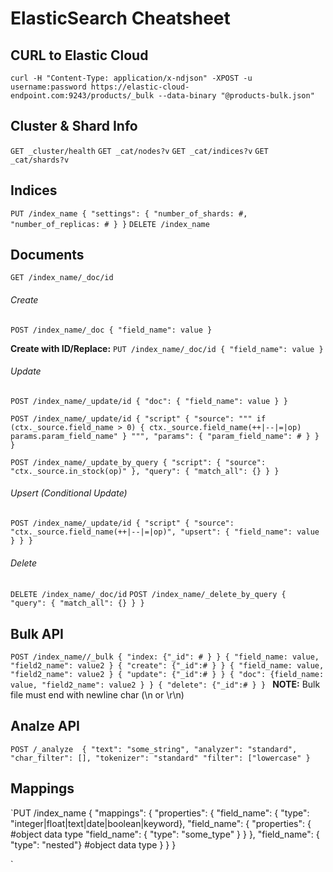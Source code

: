 # ElasticSearch Cheatsheet
## CURL to Elastic Cloud
`curl -H "Content-Type: application/x-ndjson" -XPOST -u username:password https://elastic-cloud-endpoint.com:9243/products/_bulk --data-binary "@products-bulk.json"`
 
## Cluster & Shard Info
`GET _cluster/health`
`GET _cat/nodes?v`
`GET _cat/indices?v`
`GET _cat/shards?v`

## Indices
`PUT /index_name
{
  "settings": {
		"number_of_shards: #,
		"number_of_replicas: #
   }
}`
`DELETE /index_name`

## Documents
`GET /index_name/_doc/id`

###### Create
`POST /index_name/_doc
{
  "field_name": value
}`

**Create with ID/Replace:**
`PUT /index_name/_doc/id
{
  "field_name": value
}`

###### Update
`POST /index_name/_update/id
{
	"doc": {
		"field_name": value
  }
}`

`POST /index_name/_update/id
{
	"script" {
		"source": """
			if (ctx._source.field_name > 0) {
				ctx._source.field_name(++|--|=|op) params.param_field_name"
			}
			""",
		"params": {
			"param_field_name": #
		}
  }
}`

`POST /index_name/_update_by_query
{
	"script": {
		"source": "ctx._source.in_stock(op)"
	},
  "query": {
		"match_all": {}
  }
}`

###### Upsert (Conditional Update)
`POST /index_name/_update/id
{
	"script" {
		"source": "ctx._source.field_name(++|--|=|op)",
		"upsert": {
			"field_name": value
		}
  }
}`

###### Delete
`DELETE /index_name/_doc/id`
`POST /index_name/_delete_by_query
{
  "query": {
		"match_all": {}
	}
}`

## Bulk API
`POST /index_name//_bulk
{ "index: {"_id": # } }
{ "field_name: value, "field2_name": value2 }
{ "create": {"_id":# } }
{ "field_name: value, "field2_name": value2 }
{ "update": {"_id":# } }
{ "doc": {field_name: value, "field2_name": value2 } }
{ "delete": {"_id":# } }
`
**NOTE:** Bulk file must end with newline char (\n or \r\n)

## Analze API
`POST /_analyze 
{
  "text": "some_string",
  "analyzer": "standard",
  "char_filter": [],
  "tokenizer": "standard"
  "filter": ["lowercase"
}`
## Mappings
`PUT /index_name 
{
  "mappings": {
		"properties": {
			"field_name": { "type": "integer|float|text|date|boolean|keyword},
			"field_name": {
				"properties": {																	#object data type
					"field_name": { "type": "some_type" }
				} 
			},
			"field_name": { "type": "nested"}									#object data type
		}
  }
}

`
